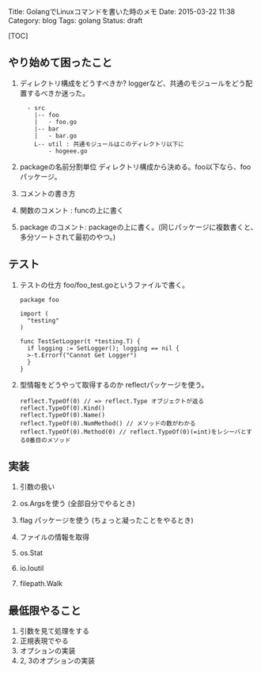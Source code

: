 Title: GolangでLinuxコマンドを書いた時のメモ
Date: 2015-03-22 11:38
Category: blog
Tags: golang
Status: draft

[TOC]

## やり始めて困ったこと
1. ディレクトリ構成をどうすべきか?
  loggerなど、共通のモジュールをどう配置するべきか迷った。

      ```
        - src
          |-- foo
          |   - foo.go
          |-- bar
          |   - bar.go
          L-- util : 共通モジュールはこのディレクトリ以下に
              - hogeee.go
      ```

2. packageの名前分割単位
  ディレクトリ構成から決める。foo以下なら、fooパッケージ。

3. コメントの書き方
  1. 関数のコメント : funcの上に書く
  2. package のコメント: packageの上に書く。(同じパッケージに複数書くと、多分ソートされて最初のやつ。)

## テスト
1. テストの仕方
  foo/foo\_test.goというファイルで書く。

      ```
      package foo

      import (
        "testing"
      )

      func TestSetLogger(t *testing.T) {
        if logging := SetLogger(); logging == nil {
        >-t.Errorf("Cannot Get Logger")
        }
      }
      ```

1. 型情報をどうやって取得するのか
  reflectパッケージを使う。

      ```
      reflect.TypeOf(0) // => reflect.Type オブジェクトが返る
      reflect.TypeOf(0).Kind()
      reflect.TypeOf(0).Name()
      reflect.TypeOf(0).NumMethod() // メソッドの数がわかる
      reflect.TypeOf(0).Method(0) // reflect.TypeOf(0)(=int)をレシーバとする0番目のメソッド
      ```

## 実装
1. 引数の扱い

  1. os.Argsを使う (全部自分でやるとき)
  2. flag パッケージを使う (ちょっと凝ったことをやるとき)

2. ファイルの情報を取得
    
  1. os.Stat
  2. io.Ioutil
  3. filepath.Walk


## 最低限やること
1. 引数を見て処理をする
2. 正規表現でやる
3. オプションの実装
4. 2, 3のオプションの実装


